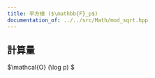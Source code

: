 ```yaml
---
title: 平方根 ($\mathbb{F}_p$)
documentation_of: ../../src/Math/mod_sqrt.hpp
---
```


## 計算量
 $\mathcal{O} (\log p) $